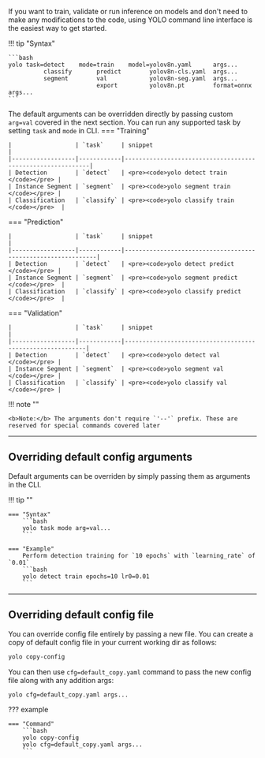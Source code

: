If you want to train, validate or run inference on models and don't need to make any modifications to the code, using
YOLO command line interface is the easiest way to get started.

!!! tip "Syntax"

    ```bash
    yolo task=detect    mode=train    model=yolov8n.yaml      args...
              classify       predict        yolov8n-cls.yaml  args...
              segment        val            yolov8n-seg.yaml  args...
                             export         yolov8n.pt        format=onnx  args...
    ```

The default arguments can be overridden directly by passing custom `arg=val` covered in the next section. You can run
any supported task by setting `task` and `mode` in CLI.
=== "Training"

    |                  | `task`     | snippet                                                    |
    |------------------|------------|------------------------------------------------------------|
    | Detection        | `detect`   | <pre><code>yolo detect train       </code></pre> |
    | Instance Segment | `segment`  | <pre><code>yolo segment train      </code></pre> |
    | Classification   | `classify` | <pre><code>yolo classify train    </code></pre>  |

=== "Prediction"

    |                  | `task`     | snippet                                                      |
    |------------------|------------|--------------------------------------------------------------|
    | Detection        | `detect`   | <pre><code>yolo detect predict       </code></pre> |
    | Instance Segment | `segment`  | <pre><code>yolo segment predict     </code></pre>  |
    | Classification   | `classify` | <pre><code>yolo classify predict    </code></pre>  |

=== "Validation"

    |                  | `task`     | snippet                                                   |
    |------------------|------------|-----------------------------------------------------------|
    | Detection        | `detect`   | <pre><code>yolo detect val        </code></pre> |
    | Instance Segment | `segment`  | <pre><code>yolo segment val       </code></pre> |
    | Classification   | `classify` | <pre><code>yolo classify val      </code></pre> |

!!! note ""

    <b>Note:</b> The arguments don't require `'--'` prefix. These are reserved for special commands covered later

---

## Overriding default config arguments

Default arguments can be overriden by simply passing them as arguments in the CLI.

!!! tip ""

    === "Syntax"
        ```bash
        yolo task mode arg=val...
        ```

    === "Example"
        Perform detection training for `10 epochs` with `learning_rate` of `0.01`
        ```bash
        yolo detect train epochs=10 lr0=0.01
        ```

---

## Overriding default config file

You can override config file entirely by passing a new file. You can create a copy of default config file in your
current working dir as follows:

```bash
yolo copy-config
```

You can then use `cfg=default_copy.yaml` command to pass the new config file along with any addition args:

```bash
yolo cfg=default_copy.yaml args...
```

??? example

    === "Command"
        ```bash
        yolo copy-config
        yolo cfg=default_copy.yaml args...
        ```
